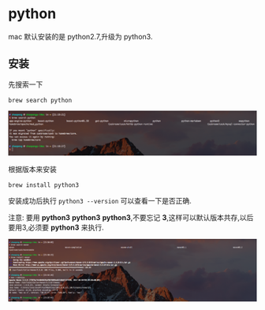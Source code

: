 # python 

mac 默认安装的是 python2.7,升级为 python3.

## 安装

先搜索一下

```
brew search python
```

![](/_resource/mac/python/0.png)

根据版本来安装

```
brew install python3
```

安装成功后执行 `python3 --version` 可以查看一下是否正确.

注意: 要用 **python3** **python3** **python3**,不要忘记 **3**,这样可以默认版本共存,以后要用3,必须要 **python3** 来执行.

![](/_resource/mac/maven/1.png)


